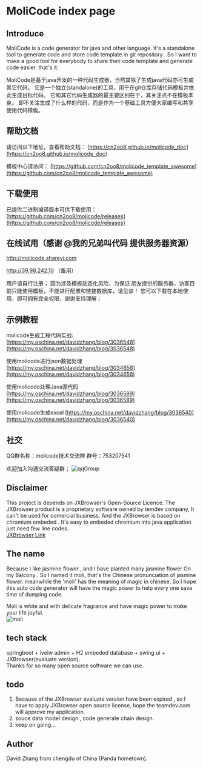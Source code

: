 # MoliCode index page

## Introduce

MoliCode  is a code generator for java and other language. It's a standalone tool to generate code and store code template in git repository . So I want to make a good tool for everybody to share their code template and generate code easier. that's it.

MoliCode是基于java开发的一种代码生成器，当然其除了生成java代码亦可生成其它代码。 它是一个独立(standalone)的工具，用于在git仓库存储代码模板并依此生成目标代码。 它和其它代码生成器的最主要区别在于，其关注点不在模板本身。 即不关注生成了什么样的代码，而是作为一个基础工具方便大家编写和共享使用代码模板。

## 帮助文档
请访问以下地址，查看帮助文档：
[https://cn2oo8.github.io/molicode_doc](https://cn2oo8.github.io/molicode_doc)

模板中心请访问：
[https://github.com/cn2oo8/molicode_template_awesome](https://github.com/cn2oo8/molicode_template_awesome)

## 下载使用
已提供二进制编译版本可供下载使用：
[https://github.com/cn2oo8/molicode/releases](https://github.com/cn2oo8/molicode/releases)

## 在线试用（感谢 @我的兄弟叫代码  提供服务器资源）

http://molicode.shareyi.com

http://39.98.242.10 （备用）

用户请自行注册；
因为涉及模板动态化风险，为保证 朋友提供的服务器，访客目前只能使用模板，不能进行配置和链接数据库，请见谅！
您可以下载在本地使用，即可拥有完全权限，谢谢支持理解；


## 示例教程
molicode生成工程代码实战: [https://my.oschina.net/davidzhang/blog/3036548](https://my.oschina.net/davidzhang/blog/3036548)

使用molicode进行json数据处理 [https://my.oschina.net/davidzhang/blog/3034658](https://my.oschina.net/davidzhang/blog/3034658) 

使用molicode处理Java源代码 [https://my.oschina.net/davidzhang/blog/3036589](https://my.oschina.net/davidzhang/blog/3036589) 

使用molicode生成excel [https://my.oschina.net/davidzhang/blog/3036540](https://my.oschina.net/davidzhang/blog/3036540) 

## 社交
QQ群名称：molicode技术交流群   群号：753207541

欢迎加入沟通交流答疑群；
![qqGroup](https://cn2oo8.github.io/molicode_doc/assets/img/qqgroup.0504d5b5.png)



## Disclaimer
This project is depends on JXBrowser's Open-Source Licence. The JXBrowser product is a proprietary software owned by temdev company, It can't be used for comercial business. 
And the JXBrowser is based on chromium embeded . It's easy to embeded chromium into java application just need few line codes.  
[JXBrowser Link](https://www.teamdev.com/jxbrowser "JXBrowser Link")
## The name 
Because I like jasmine flower , and I have planted many jasmine flower On my Balcony . So I named it moli, that's the Chinese pronunciation of jasmine flower. meanwhile the 'moli' has the meaning of magic in chinese, So I hope this auto code generator will have the magic power to help every one save time of dumping code.
                                                                                                       
 Moli is white and with delicate fragrance and have magic power to make your life joyful.            
![moli](https://gss1.bdstatic.com/-vo3dSag_xI4khGkpoWK1HF6hhy/baike/s%3D220/sign=9e591fcb520fd9f9a417526b152cd42b/8c1001e93901213fcdaf7e6b57e736d12e2e95ec.jpg)

## tech stack
springboot + iveiw admin + H2 embeded database + swing ui + JXBrowser(evaluate version).  
Thanks for so many open source software we can use. 

## todo
1. Because of the JXBrowser evaluate version have been expired , so I have to apply JXBrowser open source license, hope the teamdev.com will approve my application.
2. souce data model design , code generate chain design.
3. keep on going...

## Author
David Zhang from chengdu of China (Panda hometown).



